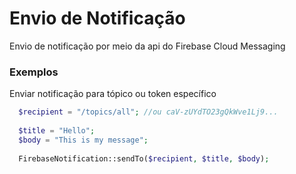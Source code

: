 # Envio de Notificação

Envio de notificação por meio da api do Firebase Cloud Messaging

### Exemplos

Enviar notificação para tópico ou token específico

```php
  $recipient = "/topics/all"; //ou caV-zUYdTO23gQkWve1Lj9...
  
  $title = "Hello";
  $body = "This is my message";
  
  FirebaseNotification::sendTo($recipient, $title, $body);
```